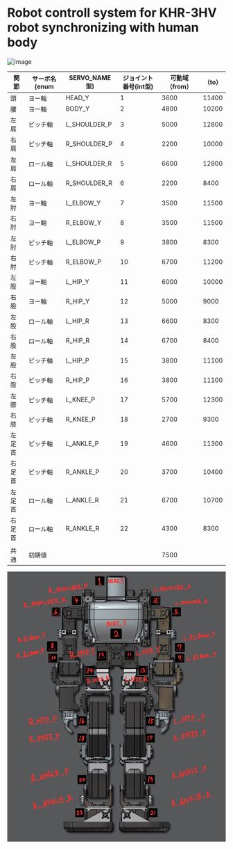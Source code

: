 # Robot controll system for KHR-3HV robot synchronizing with human body


<img width="1500" height="500" alt="image" src="https://github.com/user-attachments/assets/7dabcb2f-586e-4eab-a97b-c42caa8742de" />


| 関節   | サーボ名(enum | SERVO_NAME型) | ジョイント番号(int型) | 可動域（from） | （to） | 
| ------ | ------------- | ------------- | --------------------- | -------------- | ------ | 
| 頭     | ヨー軸        | HEAD_Y        | 1                     | 3600           | 11400  | 
| 腰     | ヨー軸        | BODY_Y        | 2                     | 4800           | 10200  | 
| 左肩   | ピッチ軸      | L_SHOULDER_P  | 3                     | 5000           | 12800  | 
| 右肩   | ピッチ軸      | R_SHOULDER_P  | 4                     | 2200           | 10000  | 
| 左肩   | ロール軸      | L_SHOULDER_R  | 5                     | 6600           | 12800  | 
| 右肩   | ロール軸      | R_SHOULDER_R  | 6                     | 2200           | 8400   | 
| 左肘   | ヨー軸        | L_ELBOW_Y     | 7                     | 3500           | 11500  | 
| 右肘   | ヨー軸        | R_ELBOW_Y     | 8                     | 3500           | 11500  | 
| 左肘   | ピッチ軸      | L_ELBOW_P     | 9                     | 3800           | 8300   | 
| 右肘   | ピッチ軸      | R_ELBOW_P     | 10                    | 6700           | 11200  | 
| 左股   | ヨー軸        | L_HIP_Y       | 11                    | 6000           | 10000  | 
| 右股   | ヨー軸        | R_HIP_Y       | 12                    | 5000           | 9000   | 
| 左股   | ロール軸      | L_HIP_R       | 13                    | 6600           | 8300   | 
| 右股   | ロール軸      | R_HIP_R       | 14                    | 6700           | 8400   | 
| 左股   | ピッチ軸      | L_HIP_P       | 15                    | 3800           | 11100  | 
| 右股   | ピッチ軸      | R_HIP_P       | 16                    | 3800           | 11100  | 
| 左膝   | ピッチ軸      | L_KNEE_P      | 17                    | 5700           | 12300  | 
| 右膝   | ピッチ軸      | R_KNEE_P      | 18                    | 2700           | 9300   | 
| 左足首 | ピッチ軸      | L_ANKLE_P     | 19                    | 4600           | 11300  | 
| 右足首 | ピッチ軸      | R_ANKLE_P     | 20                    | 3700           | 10400  | 
| 左足首 | ロール軸      | L_ANKLE_R     | 21                    | 6700           | 10700  | 
| 右足首 | ロール軸      | R_ANKLE_R     | 22                    | 4300           | 8300   | 
|        |||||
| 共通|初期値|||7500|


![image](images/KHR_joint_id.png)

